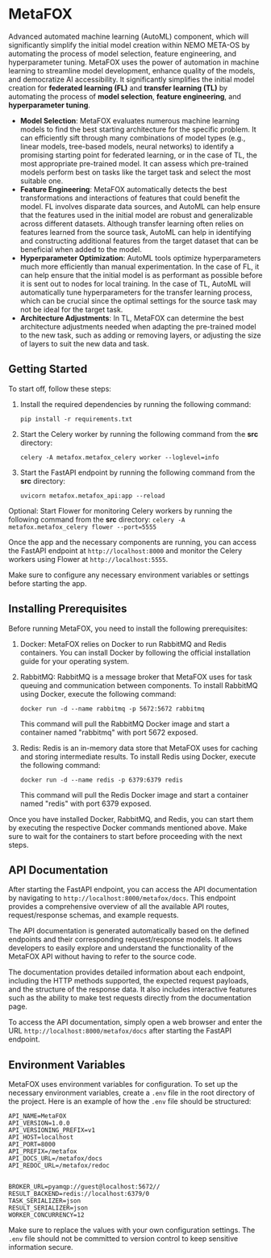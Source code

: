 # MetaFOX

Advanced automated machine learning (AutoML) component, which will significantly simplify the initial model creation within NEMO META-OS by automating the process of model selection, feature engineering, and hyperparameter tuning. MetaFOX uses the power of automation in machine learning to streamline model development, enhance quality of the models, and democratize AI accessibility. It significantly simplifies the initial model creation for **federated learning (FL)** and **transfer learning (TL)** by automating the process of **model selection**, **feature engineering**, and **hyperparameter 
tuning**.

* **Model Selection**: MetaFOX evaluates numerous machine learning models to find the best starting architecture for the specific problem. It can efficiently sift through many combinations of model types (e.g., linear models, tree-based models, neural networks) to identify a promising starting point for federated learning, or in the case of TL, the most appropriate pre-trained model. It can assess which pre-trained models perform best on tasks like the target task and select the most suitable one.
* **Feature Engineering**: MetaFOX automatically detects the best transformations and interactions of features that could benefit the model. FL involves disparate data sources, and AutoML can help ensure that the features used in the initial model are robust and generalizable across different datasets. Although transfer learning often relies on features learned from the source task, AutoML can help in identifying and constructing additional features from the target dataset that can be beneficial when added to the model.
* **Hyperparameter Optimization**: AutoML tools optimize hyperparameters much more efficiently than manual experimentation. In the case of FL, it can help ensure that the initial model is as performant as possible before it is sent out to nodes for local training. In the case of TL, AutoML will automatically tune hyperparameters for the transfer learning process, which can be crucial since the optimal settings for the source task may not be ideal for the target task.
* **Architecture Adjustments**: In TL, MetaFOX can determine the best architecture adjustments needed when adapting the pre-trained model to the new task, such as adding or removing layers, or adjusting the size of layers to suit the new data and task.

## Getting Started

To start off, follow these steps:

1. Install the required dependencies by running the following command:
    ```
    pip install -r requirements.txt
    ```

2. Start the Celery worker by running the following command from the **src** directory:
    ```
    celery -A metafox.metafox_celery worker --loglevel=info
    ```

3. Start the FastAPI endpoint by running the following command from the **src** directory:
    ```
    uvicorn metafox.metafox_api:app --reload
    ```

Optional: Start Flower for monitoring Celery workers by running the following command from the **src** directory:
    ```
    celery -A metafox.metafox_celery flower --port=5555
    ```

Once the app and the necessary components are running, you can access the FastAPI endpoint at `http://localhost:8000` and monitor the Celery workers using Flower at `http://localhost:5555`.

Make sure to configure any necessary environment variables or settings before starting the app.

## Installing Prerequisites

Before running MetaFOX, you need to install the following prerequisites:

1. Docker: MetaFOX relies on Docker to run RabbitMQ and Redis containers. You can install Docker by following the official installation guide for your operating system.

2. RabbitMQ: RabbitMQ is a message broker that MetaFOX uses for task queuing and communication between components. To install RabbitMQ using Docker, execute the following command:

    ```
    docker run -d --name rabbitmq -p 5672:5672 rabbitmq
    ```

    This command will pull the RabbitMQ Docker image and start a container named "rabbitmq" with port 5672 exposed.

3. Redis: Redis is an in-memory data store that MetaFOX uses for caching and storing intermediate results. To install Redis using Docker, execute the following command:

    ```
    docker run -d --name redis -p 6379:6379 redis
    ```

    This command will pull the Redis Docker image and start a container named "redis" with port 6379 exposed.

Once you have installed Docker, RabbitMQ, and Redis, you can start them by executing the respective Docker commands mentioned above. Make sure to wait for the containers to start before proceeding with the next steps.


## API Documentation

After starting the FastAPI endpoint, you can access the API documentation by navigating to `http://localhost:8000/metafox/docs`. This endpoint provides a comprehensive overview of all the available API routes, request/response schemas, and example requests.

The API documentation is generated automatically based on the defined endpoints and their corresponding request/response models. It allows developers to easily explore and understand the functionality of the MetaFOX API without having to refer to the source code.

The documentation provides detailed information about each endpoint, including the HTTP methods supported, the expected request payloads, and the structure of the response data. It also includes interactive features such as the ability to make test requests directly from the documentation page.

To access the API documentation, simply open a web browser and enter the URL `http://localhost:8000/metafox/docs` after starting the FastAPI endpoint.

## Environment Variables
MetaFOX uses environment variables for configuration. To set up the necessary environment variables, create a `.env` file in the root directory of the project. Here is an example of how the `.env` file should be structured:

```
API_NAME=MetaFOX
API_VERSION=1.0.0
API_VERSIONING_PREFIX=v1
API_HOST=localhost
API_PORT=8000
API_PREFIX=/metafox
API_DOCS_URL=/metafox/docs
API_REDOC_URL=/metafox/redoc


BROKER_URL=pyamqp://guest@localhost:5672//
RESULT_BACKEND=redis://localhost:6379/0
TASK_SERIALIZER=json
RESULT_SERIALIZER=json
WORKER_CONCURRENCY=12
```

Make sure to replace the values with your own configuration settings. The `.env` file should not be committed to version control to keep sensitive information secure.
